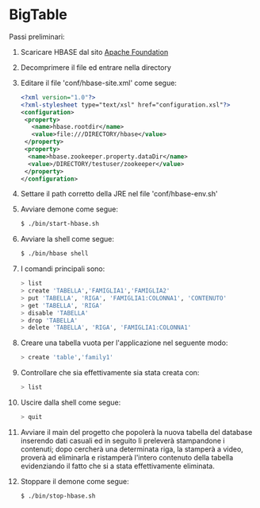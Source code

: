 # BigTable

Passi preliminari:

1. Scaricare HBASE dal sito <a href="#">Apache Foundation</a>
2. Decomprimere il file ed entrare nella directory
3. Editare il file 'conf/hbase-site.xml' come segue:

    ```xml
   <?xml version="1.0"?>
   <?xml-stylesheet type="text/xsl" href="configuration.xsl"?>
   <configuration>
     <property>
       <name>hbase.rootdir</name>
       <value>file:///DIRECTORY/hbase</value>
     </property>
     <property>
      <name>hbase.zookeeper.property.dataDir</name>
      <value>/DIRECTORY/testuser/zookeeper</value>
     </property>
   </configuration>
 

4. Settare il path corretto della JRE nel file 'conf/hbase-env.sh'
5. Avviare demone come segue:

     ```sh
     $ ./bin/start-hbase.sh
    
6. Avviare la shell come segue:

     ```sh
     $ ./bin/hbase shell

7. I comandi principali sono:

     ```sh
     > list
     > create 'TABELLA','FAMIGLIA1','FAMIGLIA2'
     > put 'TABELLA', 'RIGA', 'FAMIGLIA1:COLONNA1', 'CONTENUTO'
     > get 'TABELLA', 'RIGA'
     > disable 'TABELLA'
     > drop 'TABELLA'
     > delete 'TABELLA', 'RIGA', 'FAMIGLIA1:COLONNA1'
     
8. Creare una tabella vuota per l'applicazione nel seguente modo:

    ```sh
    > create 'table','family1'
    
9. Controllare che sia effettivamente sia stata creata con:

    ```sh
    > list
    
10. Uscire dalla shell come segue:

    ```sh
    > quit
    
11. Avviare il main del progetto che popolerà la nuova tabella del database inserendo dati casuali 
ed in seguito li preleverà stampandone i contenuti; dopo cercherà una determinata riga, la stamperà 
a video, proverà ad eliminarla e ristamperà l'intero contenuto della tabella evidenziando il fatto 
che si a stata effettivamente eliminata.
12. Stoppare il demone come segue:

     ```sh
     $ ./bin/stop-hbase.sh
    